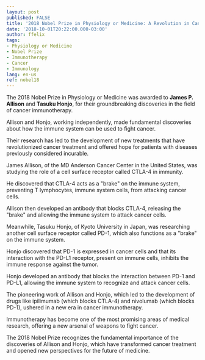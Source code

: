 ```yaml
---
layout: post
published: FALSE
title: '2018 Nobel Prize in Physiology or Medicine: A Revolution in Cancer Immunotherapy'
date: '2018-10-01T20:22:00.000-03:00'
author: ffelix
tags:
- Physiology or Medicine
- Nobel Prize
- Immunotherapy
- Cancer
- Immunology
lang: en-us
ref: nobel18
---
```


The 2018 Nobel Prize in Physiology or Medicine was awarded to **James P. Allison** and **Tasuku Honjo**, for their groundbreaking discoveries in the field of cancer immunotherapy. 
  <!--more-->

Allison and Honjo, working independently, made fundamental discoveries about how the immune system can be used to fight cancer.  

Their research has led to the development of new treatments that have revolutionized cancer treatment and offered hope for patients with diseases previously considered incurable.

James Allison, of the MD Anderson Cancer Center in the United States, was studying the role of a cell surface receptor called CTLA-4 in immunity.  

He discovered that CTLA-4 acts as a "brake" on the immune system, preventing T lymphocytes, immune system cells, from attacking cancer cells.  

Allison then developed an antibody that blocks CTLA-4, releasing the "brake" and allowing the immune system to attack cancer cells.

Meanwhile, Tasuku Honjo, of Kyoto University in Japan, was researching another cell surface receptor called PD-1, which also functions as a "brake" on the immune system. 

Honjo discovered that PD-1 is expressed in cancer cells and that its interaction with the PD-L1 receptor, present on immune cells, inhibits the immune response against the tumor. 

Honjo developed an antibody that blocks the interaction between PD-1 and PD-L1, allowing the immune system to recognize and attack cancer cells.

The pioneering work of Allison and Honjo, which led to the development of drugs like ipilimumab (which blocks CTLA-4) and nivolumab (which blocks PD-1), ushered in a new era in cancer immunotherapy.  

Immunotherapy has become one of the most promising areas of medical research, offering a new arsenal of weapons to fight cancer.

The 2018 Nobel Prize recognizes the fundamental importance of the discoveries of Allison and Honjo, which have transformed cancer treatment and opened new perspectives for the future of medicine.
